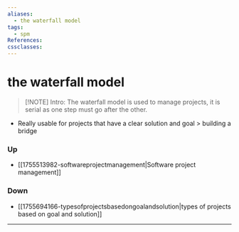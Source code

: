 ```yaml
---
aliases:
  - the waterfall model
tags:
  - spm
References:
cssclasses:
---
```

# the waterfall model
> [!NOTE] Intro: 
> The waterfall model is used to manage projects, it is serial as one step must go after the other.

- Really usable for projects that have a clear solution and goal > building a bridge

### Up
- [[1755513982-softwareprojectmanagement|Software project management]]
### Down
- [[1755694166-typesofprojectsbasedongoalandsolution|types of projects based on goal and solution]]
***
